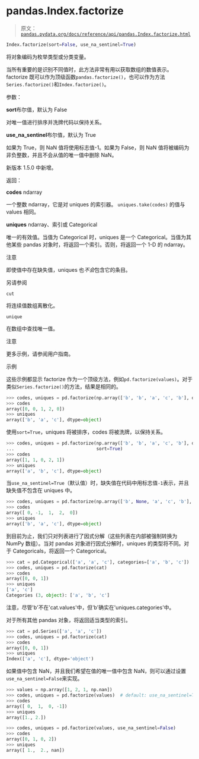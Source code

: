 # pandas.Index.factorize

> 原文：[`pandas.pydata.org/docs/reference/api/pandas.Index.factorize.html`](https://pandas.pydata.org/docs/reference/api/pandas.Index.factorize.html)

```py
Index.factorize(sort=False, use_na_sentinel=True)
```

将对象编码为枚举类型或分类变量。

当所有重要的是识别不同值时，此方法非常有用以获取数组的数值表示。factorize 既可以作为顶级函数`pandas.factorize()`，也可以作为方法`Series.factorize()`和`Index.factorize()`。

参数：

**sort**布尔值，默认为 False

对唯一值进行排序并洗牌代码以保持关系。

**use_na_sentinel**布尔值，默认为 True

如果为 True，则 NaN 值将使用标志值-1。如果为 False，则 NaN 值将被编码为非负整数，并且不会从值的唯一值中删除 NaN。

新版本 1.5.0 中新增。

返回：

**codes** ndarray

一个整数 ndarray，它是对 uniques 的索引器。 `uniques.take(codes)` 的值与 values 相同。

**uniques** ndarray、索引或 Categorical

唯一的有效值。当值为 Categorical 时，uniques 是一个 Categorical。当值为其他某些 pandas 对象时，将返回一个索引。否则，将返回一个 1-D 的 ndarray。

注意

即使值中存在缺失值，uniques 也*不会*包含它的条目。

另请参阅

`cut`

将连续值数组离散化。

`unique`

在数组中查找唯一值。

注意

更多示例，请参阅用户指南。

示例

这些示例都显示 factorize 作为一个顶级方法，例如`pd.factorize(values)`。对于类似`Series.factorize()`的方法，结果是相同的。

```py
>>> codes, uniques = pd.factorize(np.array(['b', 'b', 'a', 'c', 'b'], dtype="O"))
>>> codes
array([0, 0, 1, 2, 0])
>>> uniques
array(['b', 'a', 'c'], dtype=object) 
```

使用`sort=True`，uniques 将被排序，codes 将被洗牌，以保持关系。

```py
>>> codes, uniques = pd.factorize(np.array(['b', 'b', 'a', 'c', 'b'], dtype="O"),
...                               sort=True)
>>> codes
array([1, 1, 0, 2, 1])
>>> uniques
array(['a', 'b', 'c'], dtype=object) 
```

当`use_na_sentinel=True`（默认值）时，缺失值在代码中用标志值`-1`表示，并且缺失值不包含在 uniques 中。

```py
>>> codes, uniques = pd.factorize(np.array(['b', None, 'a', 'c', 'b'], dtype="O"))
>>> codes
array([ 0, -1,  1,  2,  0])
>>> uniques
array(['b', 'a', 'c'], dtype=object) 
```

到目前为止，我们只对列表进行了因式分解（这些列表在内部被强制转换为 NumPy 数组）。当对 pandas 对象进行因式分解时，uniques 的类型将不同。对于 Categoricals，将返回一个 Categorical。

```py
>>> cat = pd.Categorical(['a', 'a', 'c'], categories=['a', 'b', 'c'])
>>> codes, uniques = pd.factorize(cat)
>>> codes
array([0, 0, 1])
>>> uniques
['a', 'c']
Categories (3, object): ['a', 'b', 'c'] 
```

注意，尽管'b'不在'cat.values'中，但'b'确实在'uniques.categories'中。

对于所有其他 pandas 对象，将返回适当类型的索引。

```py
>>> cat = pd.Series(['a', 'a', 'c'])
>>> codes, uniques = pd.factorize(cat)
>>> codes
array([0, 0, 1])
>>> uniques
Index(['a', 'c'], dtype='object') 
```

如果值中包含 NaN，并且我们希望在值的唯一值中包含 NaN，则可以通过设置`use_na_sentinel=False`来实现。

```py
>>> values = np.array([1, 2, 1, np.nan])
>>> codes, uniques = pd.factorize(values)  # default: use_na_sentinel=True
>>> codes
array([ 0,  1,  0, -1])
>>> uniques
array([1., 2.]) 
```

```py
>>> codes, uniques = pd.factorize(values, use_na_sentinel=False)
>>> codes
array([0, 1, 0, 2])
>>> uniques
array([ 1.,  2., nan]) 
```
